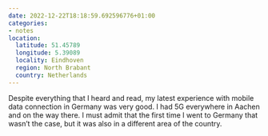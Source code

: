 ```yaml
---
date: 2022-12-22T18:18:59.692596776+01:00
categories:
- notes
location:
  latitude: 51.45789
  longitude: 5.39089
  locality: Eindhoven
  region: North Brabant
  country: Netherlands
---
```


Despite everything that I heard and read, my latest experience with mobile data connection in Germany was very good. I had 5G everywhere in Aachen and on the way there. I must admit that the first time I went to Germany that wasn’t the case, but it was also in a different area of the country.
